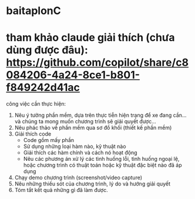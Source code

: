 # baitaplonC
# tham khảo claude giải thích (chưa dùng được đâu): https://github.com/copilot/share/c8084206-4a24-8ce1-b801-f849242d41ac
công việc cần thực hiện: <br>
<ol>
        <li>Nêu ý tưởng phần mềm, dựa trên thực tiễn hiện trạng để xe đang cần... và chúng ta mong muốn chương trình sẽ giải quyết được...</li>
        <li>Nêu phác thảo về phần mềm qua sơ đồ khối (thiết kế phần mềm)</li>
        <li>Giải thích code
          <ul>
            <li>Code gồm mấy phần</li>
            <li>Sử dụng những loại hàm nào, kỹ thuật nào</li>
            <li>Giải thích các hàm chính và cách nó hoạt động</li>
            <li>Nêu các phương án xử lý các tình huống lỗi, tình huống ngoại lệ, hoặc chương trình có thuật toán hoặc kỹ thuật đặc biệt nào đã áp dụng</li>
          </ul>
        </li>
        <li>Chạy demo chương trình (screenshot/video capture)</li>
        <li>Nêu những thiếu sót của chương trình, lý do và hướng giải quyết</li>
        <li>Tóm tắt kết quả những gì đã làm được.</li>
</ol>

